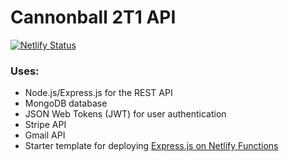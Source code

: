 # Cannonball 2T1 API
[![Netlify Status](https://api.netlify.com/api/v1/badges/4733f97d-ee1a-4ba3-95af-c3b21a3d1ccf/deploy-status)](https://app.netlify.com/sites/cannonball-backend/deploys)
### Uses:
- Node.js/Express.js for the REST API
- MongoDB database
- JSON Web Tokens (JWT) for user authentication
- Stripe API
- Gmail API
- Starter template for deploying [Express.js on Netlify Functions](https://github.com/neverendingqs/netlify-express)
